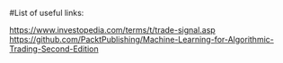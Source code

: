 #List of useful links:

https://www.investopedia.com/terms/t/trade-signal.asp
https://github.com/PacktPublishing/Machine-Learning-for-Algorithmic-Trading-Second-Edition
